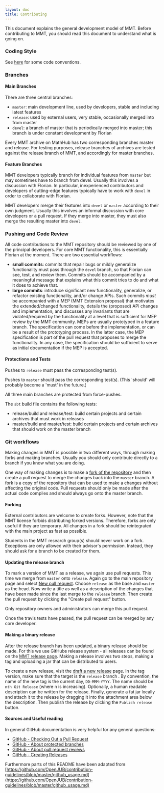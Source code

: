 ```yaml
---
layout: doc
title: Contributing
---
```


This document explains the general development model of MMT. Before contributing to MMT, you should read this document to understand what is going on.

### Coding Style

See [here](scala) for some code conventions.

### Branches

#### Main Branches

There are three central branches:

* ```master```: main development line, used by developers, stable and including latest features
* ```release```: used by external users, very stable, occasionally merged into from master
* ```devel```: a branch of master that is periodically merged into master; this branch is under constant development by Florian

Every MMT archive on MathHub has two corresponding branches master and release.
For testing purposes, release branches of archives are tested against the release branch
of MMT, and accordingly for master branches.

#### Feature Branches

MMT developers typically branch for individual features from ```master``` but may sometimes have to branch from devel.
Usually this involves a discussion with Florian.
In particular, inexperienced contributors and developers of cutting-edge features typically have to work with ```devel``` in order to collaborate with Florian.

MMT developers merge their features into ```devel``` or ```master``` according to their own judgment.
Usually this involves an informal discussion with core developers or a pull request.
If they merge into master, they must also merge the resulting master into ```devel```.

### Pushing and Code Review

All code contributions to the MMT repository should be reviewed by one of the principal developers.
For core MMT functionality, this is essentially Florian at the moment.
There are two essential workflows:

* **small commits**: commits that repair bugs or mildly generalize functionality must pass through the `devel` branch, so that Florian can see, test, and review them. Commits should be accompanied by a meaningful message that explains what this commit tries to do and what it does to achieve that.
* **large commits**: introduce significant new functionality, generalize, or refactor existing functionality, and/or change APIs. Such commits *must* be accompanied with a MEP (MMT Extension proposal) that motivates the extended/changed functionality, details the (proposed) API changes and implementation, and discusses any invariants that are violated/required by the functionality at a level that is sufficient for MEP review by the MMT community. MEPs are usually prototyped in a feature branch. The specification can come before the implementation, or can be a result of the prototyping process. In the latter case, the MEP specification is part of the pull request that proposes to merge the functionality. In any case, the specification should be sufficient to serve as initial documentation if the MEP is accepted. 

#### Protections and Tests

Pushes to ```release``` must pass the corresponding test(s).

Pushes to ```master``` should pass the corresponding test(s). (This 'should' will probably become a 'must' in the future.)

All three main branches are protected from force-pushes.

The `sbt` build file contains the following tests:

* release/build and release/test: build certain projects and certain archives that must work in releases
* master/build and master/test: build certain projects and certain archives that should work on the master branch

### Git workflows

Making changes in MMT is possible in two different ways, through making forks and making branches. Usually you should only contribute directly to a branch if you know what you are doing.

One way of making changes is to make a [fork of the repository](https://help.github.com/articles/about-forks/) and then create a pull request to merge the changes back into the ```master``` branch. A fork is a copy of the repository that can be used to make a changes without affecting the original code. Pull requests should only be made after the actual code compiles and should always go onto the master branch.

#### Forking

External contributors are welcome to create forks.
However, note that the MMT license forbids distributing forked versions.
Therefore, forks are only useful if they are temporary. All changes in a fork should be reintegrated with the main project as fast as possible.

Students in the MMT research group(s) should never work on a fork.
Exceptions are only allowed with their advisor's permission.
Instead, they should ask for a branch to be created for them.

#### Updating the release branch

To mark a version of MMT as a release, we again use pull requests. 
This time we merge from ```master``` onto ```release```. 
Again go to the main repository page and select [New pull request](https://github.com/UniFormal/MMT/compare/release...master). 
Choose ```release``` as the base and ```master``` as the head. 
Now write a title as well as a description of the changes that have been made since the last merge to the ```release``` branch. 
Then create the pull request by clicking the "Create pull request" button.

Only repository owners and administrators can merge this pull request.
<!-- In order to ensure stability, this additionally requires a [review](https://help.github.com/articles/about-pull-request-reviews/) from a maintainer. To create a review, select the "view changes" button inside the newly created pull request. After looking at the changes made, you can create a review by clicking the "Review changes" button. You can then write a comment as well as either "approve" or "request changes" to the pull request. -->

Once <!-- someone has submitted an approving review and --> the travis tests have passed, the pull request can be merged by any core developer.

#### Making a binary release

After the release branch has been updated, a binary release should be made. 
For this we use GitHubs release system - all releases can be found on the [MMT release page](https://github.com/UniFormal/MMT/releases). 
Making a release involves two steps, making a tag and uploading a jar that can be distributed to users. 

To create a new release, visit the [draft a new release](https://github.com/UniFormal/MMT/releases/new) page. 
In the tag version, make sure that the target is the ``release`` branch . 
By convention, the name of the new tag is the current day, ``DD-MMM-YYYY``. 
The name should be ``nth Git Release`` (where n is increasing). 
Optionally, a human readable description can be written for the release. 
Finally, generate a fat jar locally and attach it to the release by dragging it into the attachment area below the description. 
Then publish the release by clicking the ``Publish release`` button. 

#### Sources and Useful reading

In general GitHub documentation is very helpful for any general questions:

* [GitHub - Checking Out a Pull Request](https://help.github.com/articles/checking-out-pull-requests-locally)
* [GitHub - About protected branches](https://help.github.com/articles/about-protected-branches/)
* [GitHub - About pull request reviews](https://help.github.com/articles/about-pull-request-reviews/)
* [GitHub - Creating Releases](https://help.github.com/articles/creating-releases/)

Furthermore parts of this README have been adapted from [https://github.com/OpenJUB/contribution-guidelines/blob/master/github_usage.md](https://github.com/OpenJUB/contribution-guidelines/blob/master/github_usage.md)

<!--  LocalWords:  devel sbt
 -->
